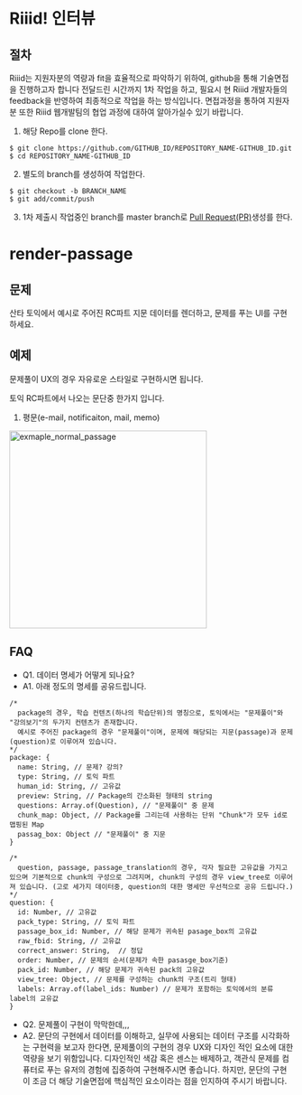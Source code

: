 # Riiid! 인터뷰

## 절차
Riiid는 지원자분의 역량과 fit을 효율적으로 파악하기 위하여, github을 통해 기술면접을 진행하고자 합니다
전달드린 시간까지 1차 작업을 하고, 필요시 현 Riiid 개발자들의 feedback을 반영하여 최종적으로 작업을 하는 방식입니다.
면접과정을 통하여 지원자분 또한 Riiid 웹개발팀의 협업 과정에 대하여 알아가실수 있기 바랍니다.

1. 해당 Repo를 clone 한다.
```
$ git clone https://github.com/GITHUB_ID/REPOSITORY_NAME-GITHUB_ID.git
$ cd REPOSITORY_NAME-GITHUB_ID
```

2. 별도의 branch를 생성하여 작업한다.
```
$ git checkout -b BRANCH_NAME
$ git add/commit/push 
```

3. 1차 제출시 작업중인 branch를 master branch로 [Pull Request(PR)](https://help.github.com/articles/about-pull-requests/)생성를 한다. 

# render-passage

## 문제

산타 토익에서 예시로 주어진 RC파트 지문 데이터를 렌더하고, 문제를 푸는 UI를 구현하세요.

## 예제

문제풀이 UX의 경우 자유로운 스타일로 구현하시면 됩니다.

토익 RC파트에서 나오는 문단중 한가지 입니다. 
1. 평문(e-mail, notificaiton, mail, memo) <br />
  <img width="350" alt="exmaple_normal_passage" src="./images/normal_passage.png">

## FAQ
- Q1. 데이터 명세가 어떻게 되나요?
- A1. 아래 정도의 명세를 공유드립니다.
```
/*
  package의 경우, 학습 컨텐츠(하나의 학습단위)의 명칭으로, 토익에서는 "문제풀이"와 "강의보기"의 두가지 컨텐츠가 존재합니다.
  예시로 주어진 package의 경우 "문제풀이"이며, 문제에 해당되는 지문(passage)과 문제(question)로 이루어져 있습니다.  
*/
package: {
  name: String, // 문제? 강의?
  type: String, // 토익 파트
  human_id: String, // 고유값
  preview: String, // Package의 간소화된 형태의 string
  questions: Array.of(Question), // "문제풀이" 중 문제
  chunk_map: Object, // Package를 그리는데 사용하는 단위 "Chunk"가 모두 id로 맵핑된 Map
  passag_box: Object // "문제풀이" 중 지문
}

/*
  question, passage, passage_translation의 경우, 각자 필요한 고유값을 가지고 있으며 기본적으로 chunk의 구성으로 그려지며, chunk의 구성의 경우 view_tree로 이루어져 있습니다. (고로 세가지 데이터중, question의 대한 명세만 우선적으로 공유 드립니다.)
*/
question: {
  id: Number, // 고유값
  pack_type: String, // 토익 파트
  passage_box_id: Number, // 해당 문제가 귀속된 pasage_box의 고유값
  raw_fbid: String, // 고유값
  correct_answer: String,  // 정답
  order: Number, // 문제의 순서(문제가 속한 pasasge_box기준)
  pack_id: Number, // 해당 문제가 귀속된 pack의 고유값
  view_tree: Object, // 문제를 구성하는 chunk의 구조(트리 형태)
  labels: Array.of(label_ids: Number) // 문제가 포함하는 토익에서의 분류 label의 교유값
}
```
- Q2. 문제풀이 구현이 막막한데,,,
- A2. 문단의 구현에서 데이터를 이해하고, 실무에 사용되는 데이터 구조를 시각화하는 구현력을 보고자 한다면, 문제풀이의 구현의 경우 UX와 디자인 적인 요소에 대한 역량을 보기 위함입니다. 디자인적인 색감 혹은 센스는 배제하고, 객관식 문제를 컴퓨터로 푸는 유저의 경험에 집중하여 구현해주시면 좋습니다. 하지만, 문단의 구현이 조금 더 해당 기술면접에 핵심적인 요소이라는 점을 인지하여 주시기 바랍니다.
